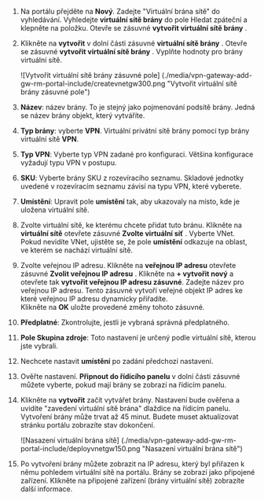 1. Na portálu přejděte na **Nový**. Zadejte "Virtuální brána sítě" do vyhledávání. Vyhledejte **virtuální sítě brány** do pole Hledat zpáteční a klepněte na položku. Otevře se zásuvné **vytvořit virtuální sítě brány** .
2. Klikněte na **vytvořit** v dolní části zásuvné **virtuální sítě brány** . Otevře se zásuvné **vytvořit virtuální sítě brány** . Vyplňte hodnoty pro brány virtuální sítě.

    ![Vytvořit virtuální sítě brány zásuvné pole] (./media/vpn-gateway-add-gw-rm-portal-include/createvnetgw300.png "Vytvořit virtuální sítě brány zásuvné pole")

3. **Název**: název brány. To je stejný jako pojmenování podsítě brány. Jedná se název brány objekt, který vytváříte.

4. **Typ brány**: vyberte **VPN**. Virtuální privátní sítě brány pomocí typ brány virtuální sítě **VPN**. 

5. **Typ VPN**: Vyberte typ VPN zadané pro konfiguraci. Většina konfigurace vyžadují typu VPN v postupu.

6. **SKU**: Vyberte brány SKU z rozevíracího seznamu. Skladové jednotky uvedené v rozevíracím seznamu závisí na typu VPN, které vyberete.

7. **Umístění**: Upravit pole **umístění** tak, aby ukazovaly na místo, kde je uložena virtuální sítě.
 
8. Zvolte virtuální sítě, ke kterému chcete přidat tuto bránu. Klikněte na **virtuální sítě** otevřete zásuvné **Zvolte virtuální síť** . Vyberte VNet. Pokud nevidíte VNet, ujistěte se, že pole **umístění** odkazuje na oblast, ve kterém se nachází virtuální sítě.

9. Zvolte veřejnou IP adresu. Klikněte na **veřejnou IP adresu** otevřete zásuvné **Zvolit veřejnou IP adresu** . Klikněte na **+ vytvořit nový** a otevřete tak **vytvořit veřejnou IP adresu zásuvné**. Zadejte název pro veřejnou IP adresu. Tento zásuvné vytvoří veřejné objekt IP adres ke které veřejnou IP adresu dynamicky přiřadíte.<br>Klikněte na **OK** uložte provedené změny tohoto zásuvné.

10. **Předplatné**: Zkontrolujte, jestli je vybraná správná předplatného.

11. **Pole Skupina zdroje**: Toto nastavení je určený podle virtuální sítě, kterou jste vybrali. 

12. Nechcete nastavit **umístění** po zadání předchozí nastavení.

13. Ověřte nastavení. **Připnout do řídicího panelu** v dolní části zásuvné můžete vyberte, pokud mají brány se zobrazí na řídicím panelu.

14. Klikněte na **vytvořit** začít vytvářet brány. Nastavení bude ověřena a uvidíte "zavedení virtuální sítě brána" dlaždice na řídicím panelu. Vytvoření brány může trvat až 45 minut. Budete muset aktualizovat stránku portálu zobrazíte stav dokončení.

    ![Nasazení virtuální brána sítě] (./media/vpn-gateway-add-gw-rm-portal-include/deployvnetgw150.png "Nasazení virtuální brána sítě")

11. Po vytvoření brány můžete zobrazit na IP adresu, který byl přiřazen k němu pohledem virtuální sítě na portálu. Brány se zobrazí jako připojené zařízení. Klikněte na připojené zařízení (brány virtuální sítě) zobrazíte další informace.



